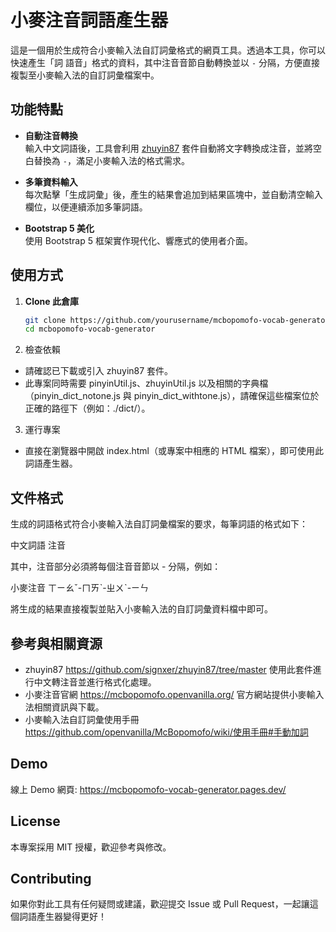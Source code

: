 # 小麥注音詞語產生器

這是一個用於生成符合小麥輸入法自訂詞彙格式的網頁工具。透過本工具，你可以快速產生「詞 語音」格式的資料，其中注音音節自動轉換並以 `-` 分隔，方便直接複製至小麥輸入法的自訂詞彙檔案中。

## 功能特點

- **自動注音轉換**  
  輸入中文詞語後，工具會利用 [zhuyin87](https://github.com/signxer/zhuyin87/tree/master) 套件自動將文字轉換成注音，並將空白替換為 `-`，滿足小麥輸入法的格式需求。

- **多筆資料輸入**  
  每次點擊「生成詞彙」後，產生的結果會追加到結果區塊中，並自動清空輸入欄位，以便連續添加多筆詞語。

- **Bootstrap 5 美化**  
  使用 Bootstrap 5 框架實作現代化、響應式的使用者介面。

## 使用方式

1. **Clone 此倉庫**  
   ```bash
   git clone https://github.com/yourusername/mcbopomofo-vocab-generator.git
   cd mcbopomofo-vocab-generator
	```

2. 檢查依賴
- 請確認已下載或引入 zhuyin87 套件。
- 此專案同時需要 pinyinUtil.js、zhuyinUtil.js 以及相關的字典檔（pinyin_dict_notone.js 與 pinyin_dict_withtone.js），請確保這些檔案位於正確的路徑下（例如：./dict/）。
3. 運行專案
- 直接在瀏覽器中開啟 index.html（或專案中相應的 HTML 檔案），即可使用此詞語產生器。

## 文件格式

生成的詞語格式符合小麥輸入法自訂詞彙檔案的要求，每筆詞語的格式如下：

中文詞語 注音

其中，注音部分必須將每個注音音節以 - 分隔，例如：

小麥注音 ㄒㄧㄠˇ-ㄇㄞˋ-ㄓㄨˋ-ㄧㄣ

將生成的結果直接複製並貼入小麥輸入法的自訂詞彙資料檔中即可。

## 參考與相關資源
- zhuyin87
https://github.com/signxer/zhuyin87/tree/master
使用此套件進行中文轉注音並進行格式化處理。
- 小麥注音官網
https://mcbopomofo.openvanilla.org/
官方網站提供小麥輸入法相關資訊與下載。
- 小麥輸入法自訂詞彙使用手冊
https://github.com/openvanilla/McBopomofo/wiki/使用手冊#手動加詞

## Demo

線上 Demo 網頁: https://mcbopomofo-vocab-generator.pages.dev/

## License

本專案採用 MIT 授權，歡迎參考與修改。

## Contributing

如果你對此工具有任何疑問或建議，歡迎提交 Issue 或 Pull Request，一起讓這個詞語產生器變得更好！
